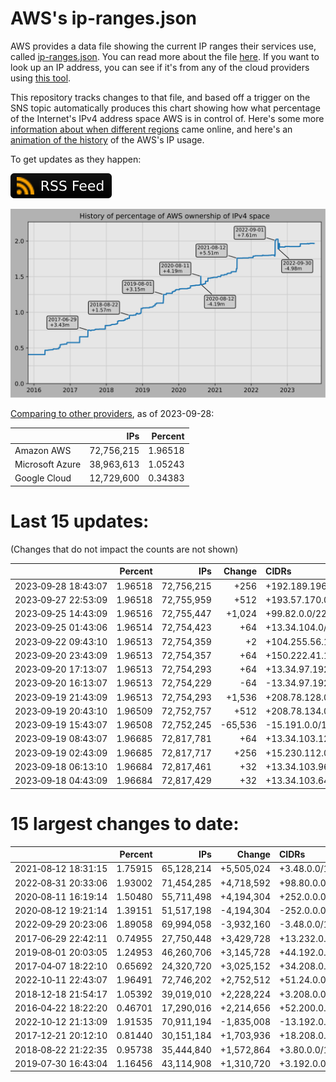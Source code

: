 # AWS's ip-ranges.json

AWS provides a data file showing the current IP ranges their
services use, called [ip-ranges.json](https://ip-ranges.amazonaws.com/ip-ranges.json).
You can read more about the file [here](https://docs.aws.amazon.com/general/latest/gr/aws-ip-ranges.html).
If you want to look up an IP address, you can see if it's from any of the cloud providers using [this tool](https://cloud-ips.s3-us-west-2.amazonaws.com/index.html).

This repository tracks changes to that file, and based off a trigger on the SNS 
topic automatically produces this chart showing how what percentage of the 
Internet's IPv4 address space AWS is in control of.  Here's some 
more [information about when different regions](announces.md) came 
online, and here's an [animation of the history](https://youtu.be/Su25yl7eol8) 
of the AWS's IP usage.

To get updates as they happen:

[![RSS Icon](images/rss_badge.svg)](https://raw.githubusercontent.com/seligman/aws-ip-ranges/master/rss.xml)

![History of AWS](history_count.svg)

[Comparing to other providers](https://github.com/seligman/cloud_sizes), as of 2023-09-28:

| | IPs | Percent |
| --- | ---: | ---: |
| Amazon AWS | 72,756,215 | 1.96518 |
| Microsoft Azure | 38,963,613 | 1.05243 |
| Google Cloud | 12,729,600 | 0.34383 |


# Last 15 updates:

(Changes that do not impact the counts are not shown)

| | Percent | IPs | Change | CIDRs |
| :--- | ---: | ---: | ---: | :--- |
| 2023&#8209;09&#8209;28&nbsp;18:43:07 | 1.96518 | 72,756,215 | +256 | +192.189.196.0/24 |
| 2023&#8209;09&#8209;27&nbsp;22:53:09 | 1.96518 | 72,755,959 | +512 | +193.57.170.0/23 |
| 2023&#8209;09&#8209;25&nbsp;14:43:09 | 1.96516 | 72,755,447 | +1,024 | +99.82.0.0/22 |
| 2023&#8209;09&#8209;25&nbsp;01:43:06 | 1.96514 | 72,754,423 | +64 | +13.34.104.0/26 |
| 2023&#8209;09&#8209;22&nbsp;09:43:10 | 1.96513 | 72,754,359 | +2 | +104.255.56.15/32,&nbsp;+104.255.56.16/32 |
| 2023&#8209;09&#8209;20&nbsp;23:43:09 | 1.96513 | 72,754,357 | +64 | +150.222.41.192/26 |
| 2023&#8209;09&#8209;20&nbsp;17:13:07 | 1.96513 | 72,754,293 | +64 | +13.34.97.192/26 |
| 2023&#8209;09&#8209;20&nbsp;16:13:07 | 1.96513 | 72,754,229 | -64 | -13.34.97.192/26 |
| 2023&#8209;09&#8209;19&nbsp;21:43:09 | 1.96513 | 72,754,293 | +1,536 | +208.78.128.0/22,&nbsp;+208.78.132.0/23 |
| 2023&#8209;09&#8209;19&nbsp;20:43:10 | 1.96509 | 72,752,757 | +512 | +208.78.134.0/23 |
| 2023&#8209;09&#8209;19&nbsp;15:43:07 | 1.96508 | 72,752,245 | -65,536 | -15.191.0.0/16 |
| 2023&#8209;09&#8209;19&nbsp;08:43:07 | 1.96685 | 72,817,781 | +64 | +13.34.103.128/26 |
| 2023&#8209;09&#8209;19&nbsp;02:43:09 | 1.96685 | 72,817,717 | +256 | +15.230.112.0/24 |
| 2023&#8209;09&#8209;18&nbsp;06:13:10 | 1.96684 | 72,817,461 | +32 | +13.34.103.96/27 |
| 2023&#8209;09&#8209;18&nbsp;04:43:09 | 1.96684 | 72,817,429 | +32 | +13.34.103.64/27 |


# 15 largest changes to date:

| | Percent | IPs | Change | CIDRs |
| :--- | ---: | ---: | ---: | :--- |
| 2021&#8209;08&#8209;12&nbsp;18:31:15 | 1.75915 | 65,128,214 | +5,505,024 | +3.48.0.0/12,&nbsp;+35.96.0.0/12,&nbsp;+3.152.0.0/13,&nbsp;... |
| 2022&#8209;08&#8209;31&nbsp;20:33:06 | 1.93002 | 71,454,285 | +4,718,592 | +98.80.0.0/12,&nbsp;+184.32.0.0/12,&nbsp;+13.184.0.0/13,&nbsp;... |
| 2020&#8209;08&#8209;11&nbsp;16:19:14 | 1.50480 | 55,711,498 | +4,194,304 | +252.0.0.0/10 |
| 2020&#8209;08&#8209;12&nbsp;19:21:14 | 1.39151 | 51,517,198 | -4,194,304 | -252.0.0.0/10 |
| 2022&#8209;09&#8209;29&nbsp;20:23:06 | 1.89058 | 69,994,058 | -3,932,160 | -3.48.0.0/12,&nbsp;-35.96.0.0/12,&nbsp;-3.240.0.0/13,&nbsp;... |
| 2017&#8209;06&#8209;29&nbsp;22:42:11 | 0.74955 | 27,750,448 | +3,429,728 | +13.232.0.0/13,&nbsp;+34.240.0.0/13,&nbsp;+35.168.0.0/13,&nbsp;... |
| 2019&#8209;08&#8209;01&nbsp;20:03:05 | 1.24953 | 46,260,706 | +3,145,728 | +44.192.0.0/10,&nbsp;-3.192.0.0/12 |
| 2017&#8209;04&#8209;07&nbsp;18:22:10 | 0.65692 | 24,320,720 | +3,025,152 | +34.208.0.0/12,&nbsp;+34.224.0.0/12,&nbsp;+13.58.0.0/15,&nbsp;... |
| 2022&#8209;10&#8209;11&nbsp;22:43:07 | 1.96491 | 72,746,202 | +2,752,512 | +51.24.0.0/13,&nbsp;+57.104.0.0/13,&nbsp;+51.20.0.0/14,&nbsp;... |
| 2018&#8209;12&#8209;18&nbsp;21:54:17 | 1.05392 | 39,019,010 | +2,228,224 | +3.208.0.0/12,&nbsp;+3.224.0.0/12,&nbsp;+13.48.0.0/15 |
| 2016&#8209;04&#8209;22&nbsp;18:22:20 | 0.46701 | 17,290,016 | +2,214,656 | +52.200.0.0/13,&nbsp;+52.208.0.0/13,&nbsp;+52.36.0.0/14,&nbsp;... |
| 2022&#8209;10&#8209;12&nbsp;21:13:09 | 1.91535 | 70,911,194 | -1,835,008 | -13.192.0.0/13,&nbsp;-16.28.0.0/14,&nbsp;-40.172.0.0/14,&nbsp;... |
| 2017&#8209;12&#8209;21&nbsp;20:12:10 | 0.81440 | 30,151,184 | +1,703,936 | +18.208.0.0/13,&nbsp;+18.204.0.0/14,&nbsp;+18.224.0.0/14,&nbsp;... |
| 2018&#8209;08&#8209;22&nbsp;21:22:35 | 0.95738 | 35,444,840 | +1,572,864 | +3.80.0.0/12,&nbsp;+3.16.0.0/14,&nbsp;+3.40.0.0/14 |
| 2019&#8209;07&#8209;30&nbsp;16:43:04 | 1.16456 | 43,114,908 | +1,310,720 | +3.192.0.0/12,&nbsp;+15.222.0.0/15,&nbsp;+15.236.0.0/15 |
